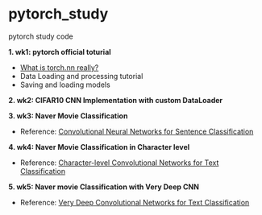 # pytorch_study
pytorch study code

**1. wk1: pytorch official toturial**
  * [What is torch.nn really?](https://pytorch.org/tutorials/beginner/nn_tutorial.html)
  * Data Loading and processing tutorial
  * Saving and loading models


**2. wk2: CIFAR10 CNN Implementation with custom DataLoader**

**3. wk3: Naver Movie Classification**
 * Reference: [Convolutional Neural Networks for Sentence Classification](https://arxiv.org/abs/1408.5882)

**4. wk4: Naver Movie Classification in Character level**
 * Reference: [Character-level Convolutional Networks for Text Classification](https://arxiv.org/abs/1509.01626)

**5. wk5: Naver movie Classification with Very Deep CNN**
* Reference: [Very Deep Convolutional Networks for Text Classification](https://arxiv.org/abs/1606.01781) 